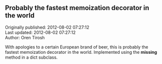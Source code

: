 ## Probably the fastest memoization decorator in the world  
Originally published: 2012-08-02 07:27:12  
Last updated: 2012-08-02 07:27:12  
Author: Oren Tirosh  
  
With apologies to a certain European brand of beer, this is probably the fastest memoization decorator in the world. Implemented using the __missing__ method in a dict subclass. 